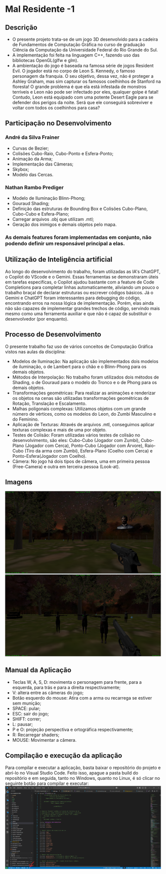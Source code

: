 # Mal Residente -1
## Descrição
- O presente projeto trata-se de um jogo 3D desenvolvido para a cadeira de Fundamentos de Computação Gráfica no curso de graduação Ciência da Computação da Universidade Federal do Rio Grande do Sul.
- A implementação foi feita na linguagem C++, fazendo uso das bibliotecas OpenGL(glfw e glm).
- A ambientação do jogo é baseada na famosa série de jogos Resident Evil. O jogador está no corpo de Leon S. Kennedy, o famoso personagem da franquia. O seu objetivo, dessa vez, não é proteger a Ashley Graham, mas sim capturar os famosos coelhinhos de Stanford na floresta! O grande problema é que ela está infestada de monstros terríveis e Leon não pode ser infectado por eles, qualquer golpe é fatal! Contudo, Leon está equipado com uma potente Desert Eagle para se defender dos perigos da noite. Será que ele conseguirá sobreviver e voltar com todos os coelhinhos para casa?
## Participação no Desenvolvimento 
### André da Silva Frainer
- Curvas de Bezier;
- Colisões Cubo-Raio, Cubo-Ponto e Esfera-Ponto;
- Animação da Arma;
- Implementação das Câmeras;
- Skybox;
- Modelo das Cercas.
### Nathan Rambo Prediger
- Modelo de Iluminação Blinn-Phong;
- Gouraud Shading;
- Definição das estruturas de Bounding Box e Colisões Cubo-Plano, Cubo-Cubo e Esfera-Plano;
- Carregar arquivos .obj que utilizam .mtl;
- Geração dos inimigos e demais objetos pelo mapa.
### As demais features foram implementadas em conjunto, não podendo definir um responsável principal a elas.
## Utilização de Inteligência artificial 
Ao longo do desenvolvimento do trabalho, foram utilizadas as IA's ChatGPT, o Copilot do VScode e o Gemini. Essas ferramentas se demonstraram úteis em tarefas especifícas, o Copilot ajudou bastante com a feature de Code Completions para completar linhas automaticamente, aliviando um pouco o trabalho braçal de declarar estruturas ou escrever códigos básicos. Já o Gemini e ChatGPT foram interessantes para debugging do código, encontrando erros na nossa lógica de implementação. Porém, elas ainda não são capazes de implementar grandes trechos de código, servindo mais mesmo como uma ferramenta auxiliar e que não é capaz de substituir o desenvolvedor (por enquanto).
## Processo de Desenvolvimento 
O presente trabalho faz uso de vários conceitos de Computação Gráfica vistos nas aulas da disciplina:
- Modelos de Iluminação: Na aplicação são implementados dois modelos de iluminação, o de Lambert para o chão e o Blinn-Phong para os demais objetos.
- Métodos de Interpolação: No trabalho foram utilizados dois métodos de Shading, o de Gouraud para o modelo do Tronco e o de Phong para os demais objetos.
- Transformações geométricas: Para realizar as animações e renderizar os objetos na cenas são utilizadas transformações geométricas de Rotação, Translação e Escalamento.
- Malhas poligonais complexas: Utilizamos objetos com um grande número de vértices, como os modelos do Leon, do Zumbi Masculino e do Feminino.
- Aplicação de Texturas: Através de arquivos .mtl, conseguimos aplicar texturas complexas e mais de uma por objeto. 
- Testes de Colisão: Foram utilizadas vários testes de colisão no desenvolvimento, são eles: Cubo-Cubo (Jogador com Zumbi), Cubo-Plano (Jogador com Cerca), Ponto-Cubo (Jogador com Árvore), Raio-Cubo (Tiro da arma com Zumbi), Esfera-Plano (Coelho com Cerca) e Ponto-Esfera(Jogador com Coelho).
- Câmera: No jogo há dois tipos de câmera, uma em primeira pessoa (Free-Camera) e outra em terceira pessoa (Look-at). 
## Imagens
![Imagem 1](data/gameplays_images/foto1.png)
![Imagem 2](data/gameplays_images/foto2.png)
## Manual da Aplicação
- Teclas W, A, S, D: movimenta o personagem para frente, para a esquerda, para trás e para a direita respectivamente;
- V: altera entre as câmeras do jogo;
- Botão esquerdo do mouse: Atira com a arma ou recarrega se estiver sem munição;
- SPACE: pular;
- ESC: sair do jogo;
- SHIFT: correr;
- L: pausar;
- P e O: projeção perspectiva e ortográfica respectivamente;
- R: Recarregar shaders;
- MOUSE: Movimentar a câmera.
## Compilação e execução da aplicação
Para compilar e executar a aplicação, basta baixar o repositório do projeto e abrí-lo no Visual Studio Code. Feito isso, apague a pasta build do repositório e em seguida, tanto no Windows, quanto no Linux, é só clicar no seguinte botão para compilar e executar:
![Imagem 3](data/gameplays_images/tutorial.png)

